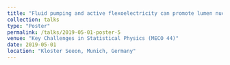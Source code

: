 ```yaml
---
title: "Fluid pumping and active flexoelectricity can promote lumen nucleation in cell assemblies"
collection: talks
type: "Poster"
permalink: /talks/2019-05-01-poster-5
venue: "Key Challenges in Statistical Physics (MECO 44)"
date: 2019-05-01
location: "Kloster Seeon, Munich, Germany"
---
```

